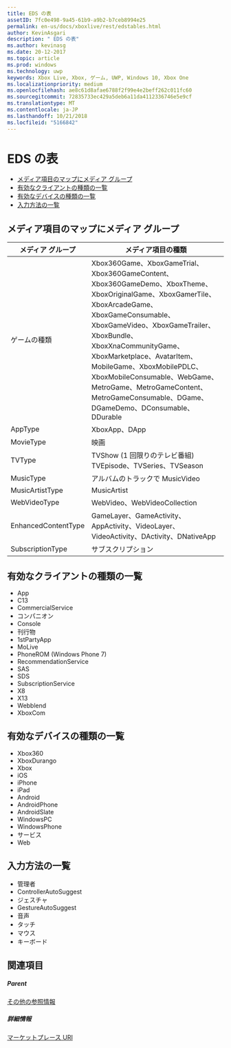 ```yaml
---
title: EDS の表
assetID: 7fc0e498-9a45-61b9-a9b2-b7ceb8994e25
permalink: en-us/docs/xboxlive/rest/edstables.html
author: KevinAsgari
description: " EDS の表"
ms.author: kevinasg
ms.date: 20-12-2017
ms.topic: article
ms.prod: windows
ms.technology: uwp
keywords: Xbox Live, Xbox, ゲーム, UWP, Windows 10, Xbox One
ms.localizationpriority: medium
ms.openlocfilehash: ae8c61d8afae6788f2f99e4e2beff262c011fc60
ms.sourcegitcommit: 72835733ec429a5deb6a11da4112336746e5e9cf
ms.translationtype: MT
ms.contentlocale: ja-JP
ms.lasthandoff: 10/21/2018
ms.locfileid: "5166842"
---
```

# <a name="eds-tables"></a>EDS の表

  * [メディア項目のマップにメディア グループ](#ID4EQ)
  * [有効なクライアントの種類の一覧](#ID4EFD)
  * [有効なデバイスの種類の一覧](#ID4EPE)
  * [入力方法の一覧](#ID4ERF)

<a id="ID4EQ"></a>


## <a name="media-group-to-media-item-map"></a>メディア項目のマップにメディア グループ

| メディア グループ| メディア項目の種類| 
| --- | --- |
| ゲームの種類| Xbox360Game、XboxGameTrial、Xbox360GameContent、Xbox360GameDemo、XboxTheme、XboxOriginalGame、XboxGamerTile、XboxArcadeGame、XboxGameConsumable、XboxGameVideo、XboxGameTrailer、XboxBundle、XboxXnaCommunityGame、XboxMarketplace、AvatarItem、MobileGame、XboxMobilePDLC、XboxMobileConsumable、WebGame、MetroGame、MetroGameContent、MetroGameConsumable、DGame、DGameDemo、DConsumable、DDurable|
| AppType| XboxApp、DApp|
| MovieType| 映画|
| TVType| TVShow (1 回限りのテレビ番組) TVEpisode、TVSeries、TVSeason|
| MusicType| アルバムのトラックで MusicVideo|
| MusicArtistType| MusicArtist|
| WebVideoType| WebVideo、WebVideoCollection|
| EnhancedContentType| GameLayer、GameActivity、AppActivity、VideoLayer、VideoActivity、DActivity、DNativeApp|
| SubscriptionType| サブスクリプション|

<a id="ID4EFD"></a>


## <a name="valid-client-type-list"></a>有効なクライアントの種類の一覧

   * App
   * C13
   * CommercialService
   * コンパニオン
   * Console
   * 刊行物
   * 1stPartyApp
   * MoLive
   * PhoneROM (Windows Phone 7)
   * RecommendationService
   * SAS
   * SDS
   * SubscriptionService
   * X8
   * X13
   * Webblend
   * XboxCom

<a id="ID4EPE"></a>


## <a name="valid-device-type-list"></a>有効なデバイスの種類の一覧

   * Xbox360
   * XboxDurango
   * Xbox
   * iOS
   * iPhone
   * iPad
   * Android
   * AndroidPhone
   * AndroidSlate
   * WindowsPC
   * WindowsPhone
   * サービス
   * Web

<a id="ID4ERF"></a>


## <a name="input-method-list"></a>入力方法の一覧

   * 管理者
   * ControllerAutoSuggest
   * ジェスチャ
   * GestureAutoSuggest
   * 音声
   * タッチ
   * マウス
   * キーボード

<a id="ID4EJG"></a>


## <a name="see-also"></a>関連項目

<a id="ID4ELG"></a>


##### <a name="parent"></a>Parent  

[その他の参照情報](atoc-xboxlivews-reference-additional.md)


<a id="ID4EXG"></a>


##### <a name="further-information"></a>詳細情報

[マーケットプレース URI](../uri/marketplace/atoc-reference-marketplace.md)
